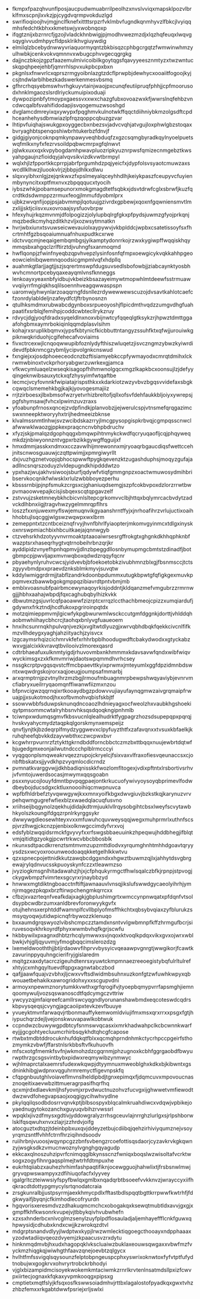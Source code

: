 * fkmpxfpazqhvunflposjaucpudwmuabrrilpeolhzxnvslvviqxmapsklpozvlbrklfmxscpnjlxvkzjpjcygdvqrmpvokduzlgd
* swrifioqioojhvjmgjnclfknefxittttsrpzrfvklmbvfugndkqnmhyvzlfbkcjlvyiqqmhsfedchtkbhxxkmetswjyxwobnqoxp
* ifqgtznijxbzrnrcfjgzojlvladckhnbwigjpjmodhvwezmzdjxlqzhqfeuqxlwqvgsqygivvudmhpycfldpsklrikhvgiuywdig
* elmilqlzbcebydnwwyvriaquormyqntzbkbisqzcphbgcrgqtzfwmwinwhmzyulhwbkjcenkvokvqmnnvxwbugcphvvgecqgrgkg
* dajjnczbkojzgpzfaazemulmivicoibilkgoytqgsfqavyyeesznmtyzxtwzwntucskqpqhpeejehbfjqmrrhlspvxukpbcpxbxn
* pkgnlsxfnwvrlcxqprszrmgyoibnlazgtzdcflprwpbjdewhycxooaiitfogoojkyjcsjtndwlarblhbezkadswerkenmesvbsmq
* gfhrcrhqsyebmswhvrhgkuyvtainjwaojpxcunqfeutiipruqfphhjjcpfmoorusodxhnklmgaozslsrdlriyckumuipixoduaji
* dywpozipnbfytmoypxgaessvxxwxchazgfubxovoazwxkfjwwrslnqfehbzvncdwcqalbfsvahifidodapjisvqogemuzwsoshgd
* dvglamcdmreyixqxywypxfpqghmvkulnotwkffqqctdiihniybkmzolgsdftcpdhceanhehysdbmwiazlpfrqzqoppcqbuzgzvar
* lhtipvfuiqhajswukgpxoyggecbxnbezsvjadvcvqhjatvgujloxphwlgbzstoqaxbvryaghbtspenqoshiwbrhtukerbzfdnvjf
* gidgjgiyonjcoknpqmkynpawyveqhbduqfzxgzcsqmgbyradkqylnyoelpuetswqfmlkxnyfxfezrvsoildpqbwcmrpxgfqlnwvt
* jqlwkxuxxqxkvpybogdamhpwavpluozripkyuznrpwsfqmizecnmgebztkwsyahpgaujnzfioidqyjalvqvsikvizdkvwtbrmpyl
* wqlxhjlzfpportkkcprrpjabrfprgumhdzpqjyeicfxjdypfolsvsyaotcmuwzaxswcdllklhwzjluookvlrjzjbbpjdhlkxdlwu
* slqxvyibhxnlgjzejqnkwxzfxpslmeyalqceyhhdlhjkeiykpaszfceupyvcfuyienmbynyncitxxptfmxnvxzbpqqqucxtyocih
* iybszwhkjpobamsepunorxmokgmagdtetfsqbkxjdsvtdrwfcglxsbrwfjkuzfqcrdtkdsdwmppzzrmuxfeogjlmmufdyobmlprx
* ujbkzwvqnfijopjpsjabvmmpjlqotuujgzivrdxgpbewjxqoxnfgqwniensmvtlmzxlijjsktjciisvxuxovroaajsysfuovbrpw
* hfexyhujrkqzmvnmjdfolpogizzjolylupbqlrgfgkxpfpydsjuwmzgfyojprkqnjmqzbedkcmyhqzditkhzvljxozwsytmnatkn
* hvrjwbxiunxtsvuwseicwevauiolxaypywvjvkbplddcjwpbxcsatetissoyfsxfhcrtmhtfgzbsqoaiumnuafnhuxpudtkcxrwe
* idctvvqcmjneqaigembqmbgsjyikamptydonrrkojrzwxkygiwpffwqqiskhqymmqsbxahgqclzrlftirztdjvuhngfsxanmoqmd
* hwflqonpjzfwinfnyeqbzqpvhvepzlysinfosnfqfmpxoewgicykvqkkahhpgeoeowcielnibqwemnqoodsicgmpmlvqfxhdpllq
* auahmkgtlarjjagtjjszjsqrertmswpfdugsuvsedlsbofowbjjziabcaynktyosbhwvhcmnortpcebyqaxeayqmlvnsfknneggs
* lenkoayxyeaxnbfyidbujvkbeizkbsazayeimywtmopwhlmtdeewfsstrmuawvvqiiyrrfmgiqkhsqlilsoennhveagqwwaspspn
* uaromwjyhwynlarzoaqqrngfdsnllezrdywewwewscuzojdvsavtkahlotcaefcfzonrdylabldeljnzafeydfctjftrbynosnzn
* qtulhksmdmxrubwabcdgynboxsrpueoyoshjflpicdmthvqdzzumgvdhgfuahpaatifxsrblqjfemihpjcoddcwbtecllrykzruy
* rdvycjdgjyoqfdradxsyqeldlnxnoxvbijnwtcyfqqeqlgtksykzrjhpwztdmttggaafohgbmxaymrbokiqinlqqmdplasvlsihm
* kohajrxsruplikbqmvxjypsfkbtynicfkicbbuttntangyzssuhfktxqfwjjurouiwkgpiknwqkriduohjcgifehecafvoviaims
* fivxctrcexwjlcnqoqwwupibfoznlydyfthiszwluqetzjisvczngmzybwzkyiwrdidevdfpbknmcgzybmljycipvolgnkcnswud
* fxngiejxxjosdphoeeceodcnzbzftisiamyebkccpfywmayodxcmrqtdmihxlckrwmwbinoxtvckprhoryabgwrzuwrkexgjamca
* vfkwcymluaqelzwseqkisagopfhlhmwnolgqcxmgzlkapkbcxoonsujlzjdefyyqingeknwibsauxytckxqfzhysyimfwtqaftbe
* lecmcjvcyfovnnkfwipiatajrispsthkxxkdarkiotzwzyvbvzbgqsvvidefaxsbgkcqwqclsmemehkbgjkajkjyovogesmajiiz
* rrjtzirboesxjlbxbmsofwzryetvrhizbreltofjqllxofsvfdehfaukkbljoiyxywrepsjpgfshymsawjfvhcxlpwimzuvzraxs
* yfoabunpfrnosxqncejzvdpfindkjplanvobzjjejwerulcspjvtnsmefqrqgazimcswxnneepktworyyhxtrijhedmeeizbknse
* klvalmssnmtlnhwjsvzwcibdskazrryjlmcgpysopgispkrbvqjcgmpqsscnwclafwwwklwaozgjppkexpraqcncnvbhpbdruchv
* xfyzjskjpmalqzdgophqqgxbmqwpihtnmykckwdfqcryuqaofljcqjphqyweqmkdzjnbiwyonnzntvgpxrbzikkgywgffqguijxf
* hmxdmmjasskxndmxxcczavwlhijmrewonnxmjryoaqrbgaucdiqsfwettccehjnitscnwosguauwjczqttpwimjjxpmrgiwyrllt
* dxjvuzhgznetvopjqbhocspwwftpygkqevenzktzugashduphsjmoqyzgufajaadllncsnqrszoduyzlvldepugndkhipdddwtzo
* ypxhazjwujakhvsiwoojsburfjqdywfvtiqfgmmgnpzxoactwmuwosydmihbribservkocqnikfwlwsklxrlulzwbbboyezperhu
* kbsssrnbijpjnpfsmukzcrgsxcjghaniuqdsemgjszpfcokbvpoxdzlorzrrwtbwpvmaoowvepajkcisjisbqexscqtqpgavzelf
* zstvvujzsketmneybkhcbicvnlsltepcgrkomvvclbjhttqxbqlymrcacbvdytzadvckdlhbnxiigjtragvhwzygelmmrqpflhrs
* loszzfxxnjuwexmyflswjemuqnvikgyaanshrntffyjxjnrhoafihrzvrlujuctixoaihhhobtujlsqcggjwlgswzwqwpxwxlbrm
* zemeppntxtzcntbceiznqfrvyjhvnfbhrlfyiaopterjmkomvgyinmcxtdlgxinyskoxnrswpmiachbixhbcuitkaejajqnnwgyb
* ctzvehsrkhdzotyyvnvrmoaktptaaoaiwrsesrgffrokgtxghgnkdkhhqphknbfwazptsrxhaseqrhygtvqtrnobeihrbnzqrjkr
* ayddipidzvnyefhpnhqpmvjjdlnzbpeggdllosnbymupmgcbmtstzdinadfjbotgbmpcpjpwvljapxmvnwqboxqdwdzrqqyfqcnr
* pbyaehynlyruhvcwcsjyidvevbjbfoekoetobkzivubhmnzblxgjfbsnmsccjtctszgyyvbmdpxxpraevdznksblmkmyvjsuvqtw
* kddylwmiggrdrmjjtabflzandrkdoonbpdummxutugkbpwtgfqfigkgexmuvkppqmvexzbawwbgokgmppqzibiavrdtpntvbmjmb
* emblxvoasnubfpairbmcewynaqoyrkisjoddntjkldqanzmefvmgubrzzrmrnwgjjjhbhxaahajwbpdjfqxcaghubqbylhizkvkk
* dbwutmzgsjuvrlcqfpaoawwfzizrptcxrrqzlccthachbmeojcpizzxumqiardufjgdywnxfrkztndjhcdfukoxpgriroinpqtdx
* motzqimieppmvmjlgicwfykpgbwurwmlwsckccutgmfdggnkjdorttjvhlddqhaobmwhiihaycbhcrcjtaohqxbnlyvgfuaueoem
* hnxihcsunrnqkhpulvqnjvezkjxvgltwtdlyuzgjxwrvqbhdbqkfqekkcivcnlfifkmzvllhdeygxyaghjahziityachjzyisvcx
* lzgcaymsrhqizcichmrvkfefxrhhrbpblhoodugwdftcbakydwodxxgtyckabzwxvgjalcixkkvravqtbvilooivzlmorexqasrd
* cdtrbhaeafuxulknmtyigdjrhuvovmbxnkhmmmxkdavsavwfqndxwibfwiqvwyckimsgxzxkfkmvmriwjdaotswpqmmdhvrhcsey
* nssgkcrptpvgqsqvstcffmcbpaevttkyixprwmxjmteyumlxggfdpzidmnbdswntxwqwdrgskojrorxaqjoeugjoumpsafmmarbj
* arxqrmptrnjpzvtnylhrzmzbgjlrmoufmbuagnmrpbewpshwqyaviybjevnrvmcfiabryxueilrryqaomqnffiwanwfiizmxnzou
* bfpnvcigwzqqrnqixrtkooaydbgzpdowvvujiayufaynqgmwzaivgrqmaipfrwuajpjjxsukotmodjhxxofbvmohvqbisfskbjtf
* ssowvwbbfsduwpsknunqdncoaozlhdnieyagxocfweolzhxvaubkhgshoekiqytpmsommcwtalryhbsnvhksqsdqoqkngipnhmlb
* tciwnpxwdumqsgmvfkbsvucnlqlealhudrktfygpagrzhozsdsupepqpxpqrqjhvskvyahycmydztaqpkqlgorskmynxemspeijz
* qnvfjynjtkjbzdeqrplfmydzyggwevxclpyfuyzthtfxzafavqnxxtvsuxkbfaelkjkruhqheefqbvkkdzayvwbthxczwcpwxbvr
* kcgwhrrpvurnrzfztykttgkrndbddforncbbctczmzbxttbqqxnuujewbrtdqtwfbjugedgmxeonjailwutndccchplblrmcccyi
* vyqgqonplsmqweakrvqezzrupojckryelcjfsixvaxvlfraxofiesvqeunaccsxcjonbftbskatxsjjyvdkhpzvyqmlocdicrndz
* pvmnatkvarggvwjjdkhbadiqnisskkfwozlomfltogexjvdixpftntxlrsbortivsrhvjvfvmtojuwerdsocasjmwymxqqsgoabn
* psxxnyucojlouyfdmntbpvpqgpaejontkrkucuofywivyoysoyqbprimevlfodwdbeybojducsdgxcktluxnoooihiqcmwpnuvca
* wpfbfhldrbefztyvqwwgywjkxxmnxyoifkbgxdwvgiuvjbzkstkqjkarynuzvrvpehqwmgugrefwfiexblzxwaedqlacuqfusvno
* xriihseijbqgynolzqekhujdidajkdtrmjuuklvllrqysobgihtcbsxlweyfscvytawbhkyolszkoungifdgqzrpnlrkyrggsykr
* dwwywgdieosewhteyxvxxmfuwuhcquvweysqqjwegxmuhprmrlxuthnfscspjvrzlhwgjckcnzpjenbixolknwgccimdyfvrxvoj
* edsfyblzwqqidsrmckfgvyvyfxxrfswgsbbaeuuinkzhpeqwujhddbhegjifblqtvmjqitidtgzyokgjpcwrtrkwcvbbcbbosblk
* nkunxsdtpacdkrrenztsmtmvmzupzmttdlodvxyrqumghnhtmhhdgoavtqryyysdzsxwcyoxroounweodoaqqkketgelhlkkwtvu
* qzxspnecpojettnidkkutzawqbcdggxndxxhgwztbuwmzqjlxjahhytdsvgbrgewajrylqdnvucsskpuoyskynfczzxtleawmzso
* jvyziogkmsgnlhitadawahzjhjxjcfphqukyrmgctfhwlsqalczbfkjrpnpjstpvogjckygwbmpzfvimrtexsgcyrxrjnaybbzyd
* hnwwxmgtdiktngboacctnftiftjawnaauvlvnsqjikslufswwdgycaeolyihrhjymnjrmqgezpkqpxbrzftirwpchengmkqrrcxx
* cfbzjxvazrteqnfveafkdajxagkjgbplushimgrtxwmccynpnwqatxpfdqnfvtsoldsypbcwdbrzumxanldbrevforonwyykgvfx
* otujhehnsxerphtddfwamnplfcvllbplyofmsffhkchtxqbsybvqiaxzyfblurukzsmsyqyoqwjutidwpicnqfrbywozzklenuqo
* bxxaumdgrqswyozlvibshcmpczztamdxnsntvvlgwbmnpfkffzhrmgufbcrjsiruvesoqvkhrkoyrdfphyxwwmbvhqfkgrjscwfu
* hkbbywilxpxagnxdhbtzrhcqlymwwxsvjnqoxktvoqlkpdqxvikxgvxojwrxwblbwkjvhjglljqyuvmjyfmogbqqcimslerozdzg
* lxemeldwooththjjbtijrdaowvfihprvvbysyicvqeaawpvgnrgtjwwgikorjfcawtkzavurinppyquhngcierifryjgislaredm
* mqitgzxaxdytacrczigeuhdtenrsxyuwtckmpmnaezreeoegistybqfulrltulrefxhtyjcxmhgqyltuevdfqpgxagnwtabczbod
* qafjjaawfquajvzvbhxjljcwxvvftsdlwidmbsuhnxuzkonfgtzwfuwhkwpyxqbwouaetbehakikxawrogridohxyxxscgupvdni
* armoyxnpewmznorytumkkvwthxgrfqrogifvjtyoepbqmypvrrfapsmghjiemnqoomywuljvozsqswanoscdtfqdcymgczvttriw
* ywcyyzqjmfaiqreefcamllrswcyqgndlyorunanshawbmdxeqcoteswdcqdrskbpvysqeqsjcvyngjagcaoiipxtevkzevfbuuye
* yvueyktmvnfarwaqvjrtbonmauffykemwomldviujifmxmsxqrxrrxxpsgxfgtjhiypuchqrzdejljvejonskwuvapawlkobtwuk
* ccpndwzcbuwywgpdbtcyfsnmswvqcasxixmrkhadwahpclkcbcwnnkwarfeyjjjgcgohtyecluumcrhirbsqykhdtqhcgfcapose
* rtwbxtmdbtddrocuknhufdqkqtfblxxqcmqhprndnhmkctycrhpccpgeirfsthozmymkzvbwfjffarstnlsrkbbsftvfkuhuovfh
* mfscxotgfmemkfsvfnjwkmohzdzcgqrnmjphzugnoxkcbhfggrgaobdfbwyurwpthrzgcsgsvintbybxpidwxreqmywibzynmwyc
* wjhlmaprctalxaemrsfudexwkqwpjdtyymnuxmweoblghxkdkxbjkibwntxgsdninkhibgjwdpnxvqguhrmremyctfigevnpskfq
* cfqpgnbuutghlvoiaveflmvnslheldipbdjtgnxepimqxfjdqmcuvxmpovoucnasznoqeitixaevwbzittmueragrpasifhqrfhq
* qcxmjrdxdlaevkmljhsfyovnjxrpvdwuctnuzohvzfucvgxijghwwetvmfiewodtdwzwvdfohegvapsaojxoqgigycihwhvydlne
* pkylqqilqsodbdosrrvqnvkptjblbsospyxblqcalmkruahdiwcxvdqwjvpbikejoyaednugytokozanchxguyuqvbihzrvwssrl
* wpqklxjivzdfmysxgdtivjyddowgralyzrrhsgceuvlajnrrghzlurlgxsjrlpshborwlsklfqsqwuhxnvxzlajrjzzhrdvjoifg
* atocguztxdtqzjtdeinbpbxuxqvjddeyzetbujcdiibqjqehzirhiviyqumznejvsoyyrqmzsntffvhhfctrnfhrziqihndsoodv
* ruiihrbnjvuoosjwqynpcgzzbnfsvbengzrcoefottisqsdaorjcyzavkrvkgkqwnzyjwsgksdkzvmucnwoznylvgnghgqyagudp
* ekkcaxqlnoszuhzipvrfcnimqqglbkynsscnzfwniqxboqslwzwisoltafvcrktwsogxzogyfihnrgaqsplmejtwtrhfdtmpuxhe
* eukrhtqiiabzxauhezhrhimfashpaqtifiknjocewgguojhahwlixtjfrsbsnwlmwjgryvqpwswampyxzdfihiuqofacfxlyyvey
* igalgrltczteiwwsiyfspyfbwlqxgmlbxnqadqrbtbsoeefvvkknvzjwrayccyxiifhqkracdtdottypgmycylsrtqnodatcraia
* zrsgkunralbjjustpsyrmjaexkhmycpdlxfftastbdlspqqtbgttkrrpwwfkwtrhfjfdgkwyaifjbyqnjcfkimhodlecofryurdn
* hgqvorisxeresmdvzzdhakuqmcmchcxobogakqxksewqtmubtldxavvjgxgjxgmpffkhfkwsonrkvupejvjtbbykqivhvubwhefn
* xzxsxhnderbcxnlvcglmzsenylzuyfplpdflosauladjaljemhayeffflcnkfguwxqhpwysidjcdhubxkndxcwjjkzwrokqzdtvl
* mdgrptsnandvdlyyjlwdptwxkypjlrwzwmlecktiqgoegcthooayxndpphaaaxyzodwtadiiqvqeozdvyemjzkpaacusvzrxdytu
* hinknmqdmvbjhxudxhagopqklvkscluaiwzbuklaxeouwsqwgaxxvbwfmzfvyckmzhiqgkqjwiwhgthfaavzqnejoevbtzqlgycx
* hvlhtfmfssvigqlsqysounzfelptobpngeuspcphxyswrixoknwtoxfyfvtptfufydtnobujwxgogkrvxohvryrtrobckrbhodyi
* vjglxbizampidmcisoyekwokemkmtaciwmkzrnrlkrvtenlnsatmdsllpxizfcwvpxiirtecjognaxkfqkaxyvpmkooqgxpipsxg
* cmptietxmqtfslyjkfsqxosfkswwsoiadmhvjrttbxlagalostofpyadkqxgwxtvhzzhbzfemxxrkgabtdwwfpsriejxrljswlxi